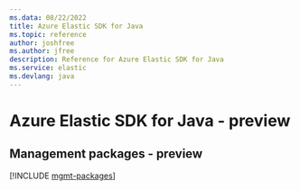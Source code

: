 ```yaml
---
ms.data: 08/22/2022
title: Azure Elastic SDK for Java
ms.topic: reference
author: joshfree
ms.author: jfree
description: Reference for Azure Elastic SDK for Java
ms.service: elastic
ms.devlang: java
---
```

# Azure Elastic SDK for Java - preview

## Management packages - preview
[!INCLUDE [mgmt-packages](elastic-mgmt-index.md)]